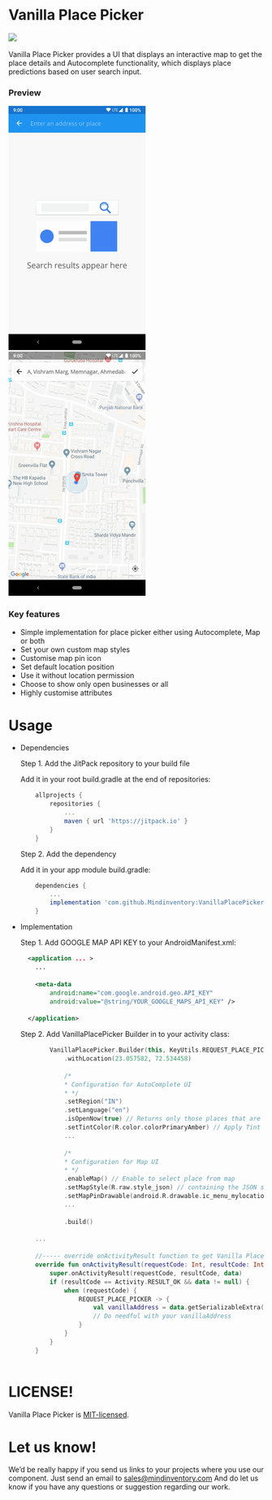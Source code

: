 # Vanilla Place Picker
[![](https://jitpack.io/v/Mindinventory/VanillaPlacePicker.svg)](https://jitpack.io/#Mindinventory/VanillaPlacePicker)

Vanilla Place Picker provides a UI that displays an interactive map to get the place details and Autocomplete functionality, which displays place predictions based on user search input.

### Preview
![image](/media/vanillaplacepicker-autocomplete.gif) ![image](/media/vanillaplacepicker-map.gif)

### Key features

* Simple implementation for place picker either using Autocomplete, Map or both
* Set your own custom map styles
* Customise map pin icon
* Set default location position
* Use it without location permission
* Choose to show only open businesses or all
* Highly customise attributes

# Usage

* Dependencies

    Step 1. Add the JitPack repository to your build file
    
    Add it in your root build.gradle at the end of repositories:

    ```groovy
	    allprojects {
		    repositories {
			    ...
			    maven { url 'https://jitpack.io' }
		    }
	    }
    ``` 

    Step 2. Add the dependency
    
    Add it in your app module build.gradle:
    
    ```groovy
        dependencies {
            ...
            implementation 'com.github.Mindinventory:VanillaPlacePicker:1.0.1'
        }
    ``` 

* Implementation

    Step 1. Add GOOGLE MAP API KEY to your AndroidManifest.xml:
    
    ```xml
      <application ... >
        ...
        
        <meta-data
            android:name="com.google.android.geo.API_KEY"
            android:value="@string/YOUR_GOOGLE_MAPS_API_KEY" />
        
      </application>
    ``` 

    Step 2. Add VanillaPlacePicker Builder in to your activity class:
    
    ```kotlin
            VanillaPlacePicker.Builder(this, KeyUtils.REQUEST_PLACE_PICKER)
                .withLocation(23.057582, 72.534458)

                /*
                * Configuration for AutoComplete UI
                * */
                .setRegion("IN")
                .setLanguage("en")
                .isOpenNow(true) // Returns only those places that are open for business at the time the query is sent.
                .setTintColor(R.color.colorPrimaryAmber) // Apply Tint color to Back, Clear button of AutoComplete UI
                ...

                /*
                * Configuration for Map UI
                * */
                .enableMap() // Enable to select place from map
                .setMapStyle(R.raw.style_json) // containing the JSON style declaration for night-mode styling
                .setMapPinDrawable(android.R.drawable.ic_menu_mylocation) // To give custom pin image for map marker
                ...

                .build()
          
        ...

        //----- override onActivityResult function to get Vanilla Place Picker result.
        override fun onActivityResult(requestCode: Int, resultCode: Int, data: Intent?) {
            super.onActivityResult(requestCode, resultCode, data)
            if (resultCode == Activity.RESULT_OK && data != null) {
                when (requestCode) {
                    REQUEST_PLACE_PICKER -> {
                        val vanillaAddress = data.getSerializableExtra(KeyUtils.SELECTED_PLACE) as VanillaAddress
                        // Do needful with your vanillaAddress
                    }
                }
            }
        }
        
    ``` 

# LICENSE!

Vanilla Place Picker is [MIT-licensed](/LICENSE).

# Let us know!
We’d be really happy if you send us links to your projects where you use our component. Just send an email to sales@mindinventory.com And do let us know if you have any questions or suggestion regarding our work.
